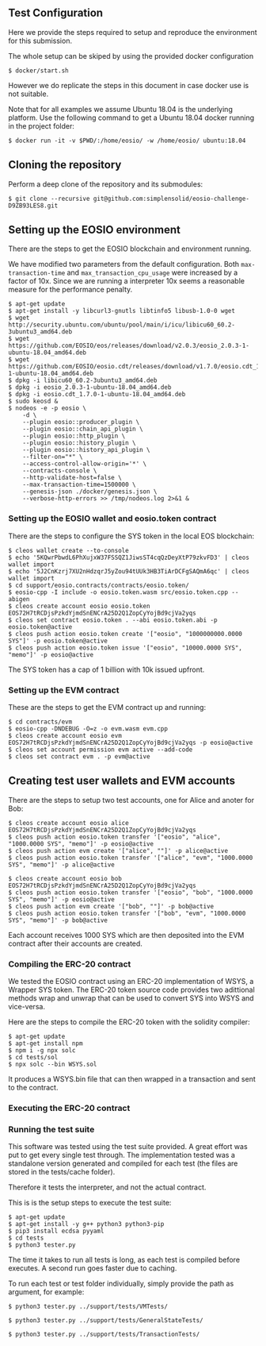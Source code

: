## Test Configuration

Here we provide the steps required to setup and reproduce the environment for this submission.

The whole setup can be skiped by using the provided docker configuration

    $ docker/start.sh

However we do replicate the steps in this document in case docker use is not suitable.

Note that for all examples we assume Ubuntu 18.04 is the underlying platform. Use the following command to get a Ubuntu 18.04 docker running in the project folder:

    $ docker run -it -v $PWD/:/home/eosio/ -w /home/eosio/ ubuntu:18.04

## Cloning the repository

Perform a deep clone of the repository and its submodules:

    $ git clone --recursive git@github.com:simplensolid/eosio-challenge-D9ZB93LES8.git

## Setting up the EOSIO environment

There are the steps to get the EOSIO blockchain and environment running.

We have modified two parameters from the default configuration. Both `max-transaction-time` and `max_transaction_cpu_usage`
were increased by a factor of 10x. Since we are running a interpreter 10x seems a reasonable measure for the performance penalty.

    $ apt-get update
    $ apt-get install -y libcurl3-gnutls libtinfo5 libusb-1.0-0 wget
    $ wget http://security.ubuntu.com/ubuntu/pool/main/i/icu/libicu60_60.2-3ubuntu3_amd64.deb
    $ wget https://github.com/EOSIO/eos/releases/download/v2.0.3/eosio_2.0.3-1-ubuntu-18.04_amd64.deb
    $ wget https://github.com/EOSIO/eosio.cdt/releases/download/v1.7.0/eosio.cdt_1.7.0-1-ubuntu-18.04_amd64.deb
    $ dpkg -i libicu60_60.2-3ubuntu3_amd64.deb
    $ dpkg -i eosio_2.0.3-1-ubuntu-18.04_amd64.deb
    $ dpkg -i eosio.cdt_1.7.0-1-ubuntu-18.04_amd64.deb
    $ sudo keosd &
    $ nodeos -e -p eosio \
        -d \
        --plugin eosio::producer_plugin \
        --plugin eosio::chain_api_plugin \
        --plugin eosio::http_plugin \
        --plugin eosio::history_plugin \
        --plugin eosio::history_api_plugin \
        --filter-on="*" \
        --access-control-allow-origin='*' \
        --contracts-console \
        --http-validate-host=false \
        --max-transaction-time=1500000 \
        --genesis-json ./docker/genesis.json \
        --verbose-http-errors >> /tmp/nodeos.log 2>&1 &

### Setting up the EOSIO wallet and eosio.token contract

There are the steps to configure the SYS token in the local EOS blockchain:

    $ cleos wallet create --to-console
    $ echo '5KQwrPbwdL6PhXujxW37FSSQZ1JiwsST4cqQzDeyXtP79zkvFD3' | cleos wallet import
    $ echo '5J2CnKzrj7XU2nHdzqrJ5yZou94tUUk3HB3TiArDCFgSAQmA6qc' | cleos wallet import
    $ cd support/eosio.contracts/contracts/eosio.token/
    $ eosio-cpp -I include -o eosio.token.wasm src/eosio.token.cpp --abigen
    $ cleos create account eosio eosio.token EOS72H7tRCDjsPzkdYjmdSnENCrA25D2Q1ZopCyYojBd9cjVa2yqs
    $ cleos set contract eosio.token . --abi eosio.token.abi -p eosio.token@active
    $ cleos push action eosio.token create '["eosio", "1000000000.0000 SYS"]' -p eosio.token@active
    $ cleos push action eosio.token issue '["eosio", "10000.0000 SYS", "memo"]' -p eosio@active

The SYS token has a cap of 1 billion with 10k issued upfront.

### Setting up the EVM contract

These are the steps to get the EVM contract up and running:

    $ cd contracts/evm
    $ eosio-cpp -DNDEBUG -O=z -o evm.wasm evm.cpp
    $ cleos create account eosio evm EOS72H7tRCDjsPzkdYjmdSnENCrA25D2Q1ZopCyYojBd9cjVa2yqs -p eosio@active
    $ cleos set account permission evm active --add-code
    $ cleos set contract evm . -p evm@active

## Creating test user wallets and EVM accounts

There are the steps to setup two test accounts, one for Alice and anoter for Bob:

    $ cleos create account eosio alice EOS72H7tRCDjsPzkdYjmdSnENCrA25D2Q1ZopCyYojBd9cjVa2yqs
    $ cleos push action eosio.token transfer '["eosio", "alice", "1000.0000 SYS", "memo"]' -p eosio@active
    $ cleos push action evm create '["alice", ""]' -p alice@active
    $ cleos push action eosio.token transfer '["alice", "evm", "1000.0000 SYS", "memo"]' -p alice@active

    $ cleos create account eosio bob EOS72H7tRCDjsPzkdYjmdSnENCrA25D2Q1ZopCyYojBd9cjVa2yqs
    $ cleos push action eosio.token transfer '["eosio", "bob", "1000.0000 SYS", "memo"]' -p eosio@active
    $ cleos push action evm create '["bob", ""]' -p bob@active
    $ cleos push action eosio.token transfer '["bob", "evm", "1000.0000 SYS", "memo"]' -p bob@active

Each account receives 1000 SYS which are then deposited into the EVM contract after their accounts are created.

### Compiling the ERC-20 contract

We tested the EOSIO contract using an ERC-20 implementation of WSYS, a Wrapper SYS token.
The ERC-20 token source code provides two adittional methods wrap and unwrap that can be used to convert SYS into WSYS and vice-versa.

Here are the steps to compile the ERC-20 token with the solidity compiler:

    $ apt-get update
    $ apt-get install npm
    $ npm i -g npx solc
    $ cd tests/sol
    $ npx solc --bin WSYS.sol

It produces a WSYS.bin file that can then wrapped in a transaction and sent to the contract.

### Executing the ERC-20 contract

### Running the test suite

This software was tested using the test suite provided. A great effort was put to get every single test through. The implementation tested was a standalone version generated and compiled for each test (the files are stored in the tests/cache folder).

Therefore it tests the interpreter, and not the actual contract.

This is is the setup steps to execute the test suite:

    $ apt-get update
    $ apt-get install -y g++ python3 python3-pip
    $ pip3 install ecdsa pyyaml
    $ cd tests
    $ python3 tester.py

The time it takes to run all tests is long, as each test is compiled before executes. A second run goes faster due to caching.

To run each test or test folder individually, simply provide the path as argument, for example:

    $ python3 tester.py ../support/tests/VMTests/

    $ python3 tester.py ../support/tests/GeneralStateTests/

    $ python3 tester.py ../support/tests/TransactionTests/

